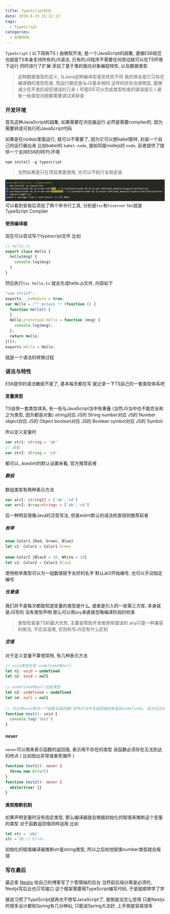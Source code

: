 ```yaml
---
title: TypeScript初见
date: 2019-6-23 15:22:13
tags: 
  - TypeScript
categories: 
  - 前端杂烩
---
```


`TypeScript` ( 以下简称TS ) 由微软开发, 是一个JavaScript的超集, 遵循ES6规范
也就是TS本身支持所有的JS语法, 已有的JS程序不需要任何改动就可以在TS环境下运行
同时进行了扩展
添加了基于类的面向对象编程特性, 以及数据类型
<!-- more -->

> 这种数据类型的定义, 与Java这种编译型语言终究不同
我的体会是它只存在编译期的类型检查, 而运行期还是与JS基本相同
这样的好处也很明显, 能够减少在开发阶段犯错误的几率 ( 毕竟IDE可以完成类型检查的错误提示 )
避免一些类型问题都需要调试来排查

### 开发环境
首先这种JavaScript的超集, 如果需要在浏览器运行
必然是需要compiler的, 因为需要转成可执行的JavaScript代码

如果是在nodejs里面运行, 就可以不需要了, 因为它可以想babel那样, 封装一个自己的运行器出来
比如babel的 `babel-node`, 就如同是nodejs的 `node`, 前者提供了提供一个支持ES6的REPL环境

```shell
npm install -g typescript
```
> 当然如果是只在项目里面使用, 也可以不执行全局安装

![typescript安装](/images/前端杂烩/typescript安装.png)
可以看到安装后添加了两个命令行工具, 分别是`tsc`和`tsserver`
tsc就是 TypeScript Compiler

#### 使用编译器
现在可以尝试写个typescript文件
比如
```typescript
// hello.ts
export class Hello {
  hello(msg) {
    console.log(msg)
  }
}
```
然后执行`tsc hello.ts`
就会生成hello.js文件, 内容如下
```javascript
"use strict";
exports.__esModule = true;
var Hello = /** @class */ (function () {
  function Hello() {
  }
  Hello.prototype.hello = function (msg) {
    console.log(msg);
  };
  return Hello;
}());
exports.Hello = Hello;
```
就是一个语法的转换过程

### 语法与特性
ES6提供的语法糖就不提了, 基本每天都在写
就记录一下TS自己的一套类型体系吧

#### 变量类型
TS自带一套类型体系, 有一些与JavaScript当中有重叠 (当然JS当中也不能完全称之为类型, 因为都是对象)
string对应 JS的 String
number对应 JS的 Number
object对应 JS的 Object
boolean对应 JS的 Boolean
symbol对应 JS的 Symbol

所以定义变量时
```typescript
var str1: string = 'ab'
// 或者
var str2: String = 'cd'
```
都可以, 从eslint的默认设置来看, 官方推荐前者

##### 数组
数组类型有两种表示方法
```typescript
var arr1: string[] = ['ab','cd']
var arr2: Array<string> = ['ab','cd']
```
后一种明显很像Java的泛型写法, 但是eslint默认的语法检查规则推荐前者

##### 枚举
```typescript
enum Color1 {Red, Green, Blue}
let c1: Color1 = Color1.Green

enum Color2 {Black = 10, White = 20}
let c2: Color2 = Color2.Black
```
使用枚举类型可以为一组数值赋予友好的名字
默认从0开始编号, 也可以手动指定编号

##### 任意值
我们并不是每次都能知道变量的类型是什么, 或者是引入的一些第三方库, 本身就是JS写的
没有类型声明
那么可以用`any`来直接忽略编译阶段的检查

> 类型检查是TS的最大优势, 主要是帮助开发者排除错误的
any只是一种兼容的做法, 不应该滥用, 否则和写JS还有什么区别

##### 空值
对于定义变量不算很常用, 有几种表示方法
```typescript
// void类型包含 undefined和null
let n1: void = undefined
let n2: void = null

// undefined和null也是类型
let n3: undefined = undefined
let n4: null = null

// 可以用void表示一个函数无返回值(当然JS当中无返回值就是返回undefined, 这点也正好符合)
function test(): void {
  console.log('test')
}
```

##### never
`never`可以用来表示函数的返回值, 表示用不存在的类型
该函数必须存在无法到达的终点 ( 比如抛出异常或者死循环 )
```typescript
function test1(): never {
  throw new Error()
}
function test2(): never {
  while(true) {}
}
```


#### 类型推断机制

如果声明变量时没有指定类型, 那么编译器就会根据初始化的赋值来推断这个变量的类型
对于函数返回值同样适用
比如
```typescript
let str = 'abc'
str = 10 // Error
```
初始化的赋值编译器推断str是string类型, 所以之后给他赋值number类型就会报错



### 写在最后
最近拿 [Nestjs](https://docs.nestjs.cn/) 给自己的博客写了个管理端的后台
当然前后端分离是必须的, Nestjs写后台也只写接口
这个框架需要用TypeScript编写代码, 于是就顺带学了学

据说习惯了TypeScript就再也不想写JavaScript了, 我倒是没怎么觉得
只是Nestjs的很多设计都和Spring有几分神似, 只能说Spring大法好, 上手倒是容易很多